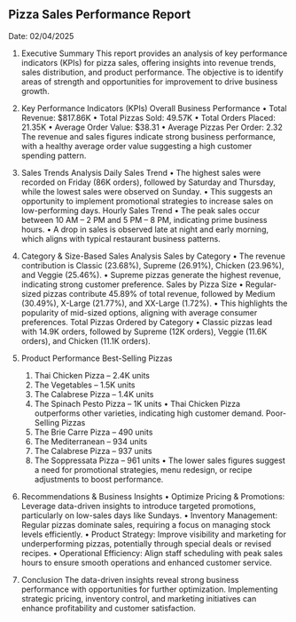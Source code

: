 ## Pizza Sales Performance Report

Date: 02/04/2025

1. Executive Summary
    This report provides an analysis of key performance indicators (KPIs) for pizza sales, offering insights into revenue trends, sales distribution, and product performance. The objective is to identify areas of strength and opportunities for improvement to drive business growth.

2. Key Performance Indicators (KPIs)
  Overall Business Performance
    •	Total Revenue: $817.86K
    •	Total Pizzas Sold: 49.57K
    •	Total Orders Placed: 21.35K
    •	Average Order Value: $38.31
    •	Average Pizzas Per Order: 2.32
The revenue and sales figures indicate strong business performance, with a healthy average order value suggesting a high customer spending pattern.

3. Sales Trends Analysis
  Daily Sales Trend
  •	The highest sales were recorded on Friday (86K orders), followed by Saturday and Thursday, while the lowest sales were observed on Sunday.
  •	This suggests an opportunity to implement promotional strategies to increase sales on low-performing days.
  Hourly Sales Trend
  •	The peak sales occur between 10 AM – 2 PM and 5 PM – 8 PM, indicating prime business hours.
  •	A drop in sales is observed late at night and early morning, which aligns with typical restaurant business patterns.

4. Category & Size-Based Sales Analysis
  Sales by Category
  •	The revenue contribution is Classic (23.68%), Supreme (26.91%), Chicken (23.96%), and Veggie (25.46%).
  •	Supreme pizzas generate the highest revenue, indicating strong customer preference.
  Sales by Pizza Size
  •	Regular-sized pizzas contribute 45.89% of total revenue, followed by Medium (30.49%), X-Large (21.77%), and XX-Large (1.72%).
  •	This highlights the popularity of mid-sized options, aligning with average consumer preferences.
  Total Pizzas Ordered by Category
  •	Classic pizzas lead with 14.9K orders, followed by Supreme (12K orders), Veggie (11.6K orders), and Chicken (11.1K orders).

5. Product Performance
  Best-Selling Pizzas
    1.	Thai Chicken Pizza – 2.4K units
    2.	The Vegetables – 1.5K units
    3.	The Calabrese Pizza – 1.4K units
    4.	The Spinach Pesto Pizza – 1K units
  •	Thai Chicken Pizza outperforms other varieties, indicating high customer demand.
  Poor-Selling Pizzas
    1.	The Brie Carre Pizza – 490 units
    2.	The Mediterranean – 934 units
    3.	The Calabrese Pizza – 937 units
    4.	The Soppressata Pizza – 961 units
  •	The lower sales figures suggest a need for promotional strategies, menu redesign, or recipe adjustments to boost performance.

6. Recommendations & Business Insights
  •	Optimize Pricing & Promotions: Leverage data-driven insights to introduce targeted promotions, particularly on low-sales days like Sundays.
  •	Inventory Management: Regular pizzas dominate sales, requiring a focus on managing stock levels efficiently.
  •	Product Strategy: Improve visibility and marketing for underperforming pizzas, potentially through special deals or revised recipes.
  •	Operational Efficiency: Align staff scheduling with peak sales hours to ensure smooth operations and enhanced customer service.

7. Conclusion
  The data-driven insights reveal strong business performance with opportunities for further optimization. Implementing strategic pricing, inventory control, and marketing initiatives can enhance profitability and customer satisfaction.

